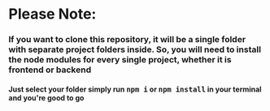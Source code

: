 <h1>Please Note:</h1>
<h3>If you want to clone this repository, it will be a single folder with separate project folders inside. So, you will need to install the node modules for every single project, whether it is frontend or backend</h3>
<h4>Just select your folder simply run <kbd>npm i</kbd> or <kbd>npm install</kbd> in your terminal and you're good to go </h4>
